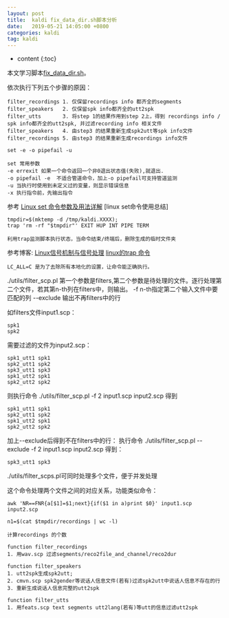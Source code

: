 ```yaml
---
layout: post
title:  kaldi fix_data_dir.sh脚本分析
date:   2019-05-21 14:05:00 +0800
categories: kaldi
tag: kaldi
---
```


* content
{:toc}

本文学习脚本[fix_data_dir.sh](https://github.com/kaldi-asr/kaldi/blob/master/egs/wsj/s5/utils/fix_data_dir.sh)。

依次执行下列五个步骤的原因：
```
filter_recordings 1. 仅保留recordings info 都齐全的segments
filter_speakers   2. 仅保留spk info都齐全的utt2spk
filter_utts       3. 将step 1的结果作用到step 2上，得到 recordings info / spk info都齐全的utt2spk, 并过滤recording info 相关文件
filter_speakers   4. 由step3 的结果重新生成spk2utt等spk info文件
filter_recordings 5. 由step3 的结果重新生成recordings info文件
```



```
set -e -o pipefail -u 

set 常用参数
-e errexit 如果一个命令返回一个非0退出状态值(失败),就退出.
-o pipefail -e 	不适合管道命令，加上-o pipefail可支持管道监测
-u 当执行时使用到未定义过的变量，则显示错误信息
-x 执行指令前，先输出指令

```

参考 [Linux set 命令参数及用法详解](https://www.cnblogs.com/liduanjun/p/3536996.html)
[linux set命令使用总结]



```
tmpdir=$(mktemp -d /tmp/kaldi.XXXX);
trap 'rm -rf "$tmpdir"' EXIT HUP INT PIPE TERM

利用trap监测脚本执行状态，当命令结束/终端后，删除生成的临时文件夹
```
参考博客:
[Linux信号机制与信号处理](https://www.jianshu.com/p/9c9b74f6a222?utm_campaign=maleskine&utm_content=note&utm_medium=seo_notes&utm_source=recommendation)
[linux的trap 命令](https://www.jianshu.com/p/b26d4e520385)

```
LC_ALL=C 是为了去除所有本地化的设置，让命令能正确执行。

```

./utils/filter_scp.pl 第一个参数是filters,第二个参数是待处理的文件。逐行处理第二个文件，若其第n-th列在filters中，则输出。 
-f n-th指定第二个输入文件中要匹配的列
--exclude 输出不再filters中的行

如filters文件input1.scp：
```
spk1
spk2
```
需要过滤的文件为input2.scp：
```
spk1_utt1 spk1
spk2_utt1 spk2
spk3_utt1 spk3
spk1_utt2 spk1
spk2_utt2 spk2
```
则执行命令 ./utils/filter_scp.pl -f 2 input1.scp input2.scp 得到
```
spk1_utt1 spk1
spk2_utt1 spk2
spk1_utt2 spk1
spk2_utt2 spk2
```
加上--exclude后得到不在filters中的行：
执行命令 ./utils/filter_scp.pl --exclude -f 2 input1.scp input2.scp 得到：
```
spk3_utt1 spk3
```

./utils/filter_scps.pl可同时处理多个文件，便于并发处理

这个命令处理两个文件之间的对应关系，功能类似命令：
```
awk 'NR==FNR{a[$1]=$1;next}{if($1 in a)print $0}' input1.scp input2.scp
```

```
n1=$(cat $tmpdir/recordings | wc -l)

计算recordings 的个数
```

```
function filter_recordings 
1. 用wav.scp 过滤segments/reco2file_and_channel/reco2dur

function filter_speakers
1. utt2spk生成spk2utt; 
2. cmvn.scp spk2gender等说话人信息文件(若有)过滤spk2utt中说话人信息不存在的行
3. 重新生成说话人信息完整的utt2spk

function filter_utts
1. 用feats.scp text segments utt2lang(若有)等utt的信息过滤utt2spk
```

